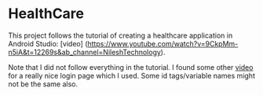 # HealthCare
This project follows the tutorial of creating a healthcare application in Android Studio: [video] (https://www.youtube.com/watch?v=9CkpMm-n5iA&t=12269s&ab_channel=NileshTechnology).

Note that I did not follow everything in the tutorial.  I found some other [video](https://www.youtube.com/watch?v=HagZBlNevLQ&ab_channel=AndroidKnowledge) for a really nice login page which I used.
Some id tags/variable names might not be the same also.
